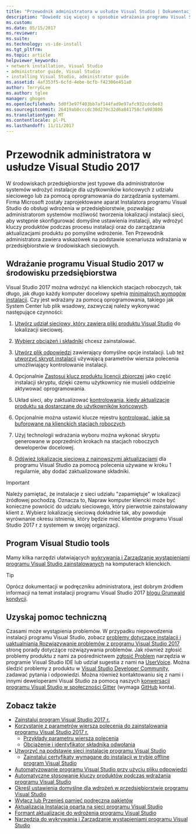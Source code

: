 ```yaml
---
title: "Przewodnik administratora w usłudze Visual Studio | Dokumentacja firmy Microsoft"
description: "Dowiedz się więcej o sposobie wdrażania programu Visual Studio w środowisku przedsiębiorstwa."
ms.custom: 
ms.date: 05/15/2017
ms.reviewer: 
ms.suite: 
ms.technology: vs-ide-install
ms.tgt_pltfrm: 
ms.topic: article
helpviewer_keywords:
- network installation, Visual Studio
- administrator guide, Visual Studio
- installing Visual Studio, administrator guide
ms.assetid: 4af353f5-6cfd-4ebe-bcfb-f42306e451a0
author: TerryGLee
ms.author: tglee
manager: ghogen
ms.openlocfilehash: 5d0f3e97f403bb7af144fad9e97afc932cdc6e83
ms.sourcegitcommit: 26419ab0cccdc30d279c32d6a841758cfa903806
ms.translationtype: MT
ms.contentlocale: pl-PL
ms.lasthandoff: 11/11/2017
---
```

# <a name="visual-studio-2017-administrator-guide"></a>Przewodnik administratora w usłudze Visual Studio 2017

W środowiskach przedsiębiorstw jest typowe dla administratorów systemów wdrożyć instalacje dla użytkowników końcowych z udziału sieciowego lub za pomocą oprogramowania do zarządzania systemami. Firma Microsoft zostały zaprojektowane aparat Instalatora programu Visual Studio do obsługi wdrożenia w przedsiębiorstwie, pozwalając administratorom systemów możliwość tworzenia lokalizacji instalacji sieci, aby wstępnie skonfigurować domyślne ustawienia instalacji, aby wdrożyć kluczy produktów podczas procesu instalacji oraz do zarządzania aktualizacjami produktu po pomyślne wdrożenie. Ten Przewodnik administratora zawiera wskazówek na podstawie scenariusza wdrażania w przedsiębiorstwie w środowiskach sieciowych.

## <a name="deploying-visual-studio-2017-in-an-enterprise-environment"></a>Wdrażanie programu Visual Studio 2017 w środowisku przedsiębiorstwa

Visual Studio 2017 można wdrożyć na klienckich stacjach roboczych, tak długo, jak długo każdy komputer docelowy spełnia [minimalnych wymogów instalacji](https://www.visualstudio.com/en-us/productinfo/vs2017-system-requirements-vs). Czy jest wdrażany za pomocą oprogramowania, takiego jak System Center lub plik wsadowy, zazwyczaj należy wykonywać następujące czynności:

1. [Utwórz udział sieciowy, który zawiera pliki produktu Visual Studio](create-a-network-installation-of-visual-studio.md) do lokalizacji sieciowej.

2. [Wybierz obciążeń i składniki](workload-and-component-ids.md) chcesz zainstalować.

3. [Utwórz plik odpowiedzi](automated-installation-with-response-file.md) zawierający domyślne opcje instalacji. Lub też [utworzyć skrypt instalacji](use-command-line-parameters-to-install-visual-studio.md) używającą parametrów wiersza polecenia umożliwiający kontrolowanie instalacji.

4. Opcjonalnie [Zastosuj klucz produktu licencji zbiorczej](automatically-apply-product-keys-when-deploying-visual-studio.md) jako część instalacji skryptu, dzięki czemu użytkownicy nie musieli oddzielnie aktywować oprogramowania.

5. Układ sieci, aby zaktualizować [kontrolowania, kiedy aktualizacje produktu są dostarczane do użytkowników końcowych](controlling-updates-to-visual-studio-deployments.md).

6. Opcjonalnie można ustawić klucze rejestru [kontrolować, jakie są buforowane na klienckich stacjach roboczych](set-defaults-for-enterprise-deployments.md).

7. Użyj technologii wdrażania wyboru można wykonać skryptu generowane w poprzednich krokach na stacjach roboczych deweloperów docelowej.

8. [Odśwież lokalizację sieciową z najnowszymi aktualizacjami](update-a-network-installation-of-visual-studio.md) dla programu Visual Studio za pomocą polecenia używane w kroku 1 regularnie, aby dodać zaktualizowane składniki.

> [!IMPORTANT]
> Należy pamiętać, że instalacje z sieci udziału "zapamiętuje" w lokalizacji źródłowej pochodzą. Oznacza to, Napraw komputer kliencki może być konieczne powrócić do udziału sieciowego, który pierwotnie zainstalowany klient z. Wybierz lokalizację sieciową dokładnie tak, aby powoduje wyrównanie okresu istnienia, który będzie mieć klientów programu Visual Studio 2017 r z systemem w swojej organizacji.

## <a name="visual-studio-tools"></a>Program Visual Studio tools
Mamy kilka narzędzi ułatwiających [wykrywania i Zarządzanie wystąpieniami programu Visual Studio zainstalowanych](tools-for-managing-visual-studio-instances.md) na komputerach klienckich.

> [!TIP]
> Oprócz dokumentacji w podręczniku administratora, jest dobrym źródłem informacji na temat instalacji programu Visual Studio 2017 [blogu Grunwald kondycji](https://blogs.msdn.microsoft.com/heaths/tag/vs2017/).

## <a name="get-support"></a>Uzyskaj pomoc techniczną
Czasami może wystąpienia problemów. W przypadku niepowodzenia instalacji programu Visual Studio, zobacz [problemy dotyczące instalacji i uaktualniania Rozwiązywanie problemów z programu Visual Studio 2017](troubleshooting-installation-issues.md) stronę porady dotyczące rozwiązywania problemów. Jak również zgłosić problemy produktu z nami za pośrednictwem [zgłosić Problem](../ide/how-to-report-a-problem-with-visual-studio-2017.md) narzędzia w programie Visual Studio IDE lub udział sugestia z nami na [UserVoice](https://visualstudio.uservoice.com/forums/121579). Można śledzić problemy z produktu w [Visual Studio Developer Community](https://developercommunity.visualstudio.com/), zadawać pytania i odpowiedzi. Można również kontaktowaniu się z nami i innymi deweloperami Visual Studio za pomocą naszych [konwersacji programu Visual Studio w społeczności Gitter](https://gitter.im/Microsoft/VisualStudio) (wymaga [GitHub](https://github.com/) konta).

## <a name="see-also"></a>Zobacz także
* [Zainstaluj program Visual Studio 2017 r.](install-visual-studio.md)
* [Korzystanie z parametrów wiersza polecenia do zainstalowania programu Visual Studio 2017 r.](use-command-line-parameters-to-install-visual-studio.md)
  * [Przykłady parametru wiersza polecenia](command-line-parameter-examples.md)
  * [Obciążenie i identyfikator składnika odwołania](workload-and-component-ids.md)
* [Utworzyć na podstawie sieci instalację programu Visual Studio](create-a-network-installation-of-visual-studio.md)
  * [Zainstaluj certyfikaty wymagane do instalacji w trybie offline program Visual Studio](install-certificates-for-visual-studio-offline.md)
* [Automatyzowanie programu Visual Studio przy użyciu pliku odpowiedzi](automated-installation-with-response-file.md)
* [Automatyczne stosowanie kluczy produktów podczas wdrażania programu Visual Studio](automatically-apply-product-keys-when-deploying-visual-studio.md)
* [Określ ustawienia domyślne dla wdrożeń w przedsiębiorstwie programu Visual Studio](set-defaults-for-enterprise-deployments.md)
* [Wyłącz lub Przenieś pamięć podręczną pakietów](disable-or-move-the-package-cache.md)
* [Aktualizacja Instalacja oparta na sieci programu Visual Studio](update-a-network-installation-of-visual-studio.md)
* [Formant aktualizacje do wdrożenia programu Visual Studio](controlling-updates-to-visual-studio-deployments.md)
* [Narzędzia do wykrywania i Zarządzanie wystąpieniami programu Visual Studio](tools-for-managing-visual-studio-instances.md)
